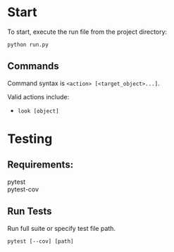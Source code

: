 # Start

To start, execute the run file from the project directory:

```
python run.py
```

## Commands

Command syntax is `<action> [<target_object>...]`.

Valid actions include:
- `look [object]`

# Testing

## Requirements:

pytest<br/>
pytest-cov

## Run Tests

Run full suite or specify test file path.

```
pytest [--cov] [path]
```
